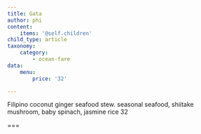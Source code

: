 ```yaml
---
title: Gata
author: phi
content:
    items: '@self.children'
child_type: article
taxonomy:
    category:
        - ocean-fare
data:
    menu:
        price: '32'

---
```


Filipino coconut ginger seafood stew. seasonal seafood, shiitake mushroom, baby spinach, jasmine rice <span class="price">32</span>

===
